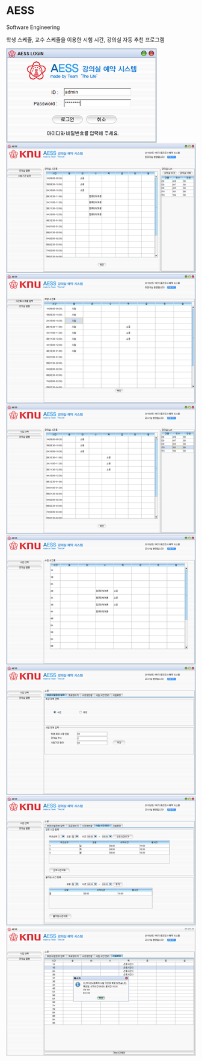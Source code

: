 # AESS
Software Engineering

학생 스케쥴, 교수 스케쥴을 이용한 시험 시간, 강의실 자동 추천 프로그램

![로그인](./images/로그인.PNG) 
![관리자](./images/관리자_시간표.PNG) 
![학생_스케쥴입력](./images/학생_스케쥴입력.PNG) 
![강의실열람](./images/강의실열람.PNG) 
![교수_시간표](./images/교수_시간표.PNG) 
![교수_시험정보입력](./images/교수_시험정보입력.PNG) 
![교수_시험시간관리](./images/교수_시험시간관리.PNG) 
![교수_시험확정](./images/교수_시험확정.PNG)

